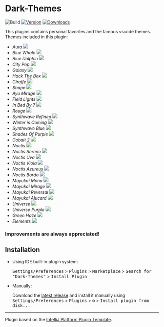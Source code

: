 # Dark-Themes

![Build](https://github.com/Shubham076/Dark-Themes/workflows/Build/badge.svg)
[![Version](https://img.shields.io/jetbrains/plugin/v/PLUGIN_ID.svg)](https://plugins.jetbrains.com/plugin/PLUGIN_ID)
[![Downloads](https://img.shields.io/jetbrains/plugin/d/PLUGIN_ID.svg)](https://plugins.jetbrains.com/plugin/PLUGIN_ID)


<!-- Plugin description -->
This plugins contains personal favorites and the famous vscode themes.
Themes included in this plugin:

- *Aura*
![](https://github.com/Shubham076/Dark-Themes/blob/main/Screenshots/Aura.png)
- *Blue Whale*
![](https://github.com/Shubham076/Dark-Themes/blob/main/Screenshots/BlueWhale.png)
- *Blue Dolphin*
![](https://github.com/Shubham076/Dark-Themes/blob/main/Screenshots/BlueDolphin.png)
- *City Pop*
![](https://github.com/Shubham076/Dark-Themes/blob/main/Screenshots/CityPop.png)
- *Galaxy*
![](https://github.com/Shubham076/Dark-Themes/blob/main/Screenshots/Galaxy.png)
- *Hack The Box*
![](https://github.com/Shubham076/Dark-Themes/blob/main/Screenshots/HackTheBox.png)
- *Giraffe*
![](https://github.com/Shubham076/Dark-Themes/blob/main/Screenshots/Giraffe.png)
- *Shape*
![](https://github.com/Shubham076/Dark-Themes/blob/main/Screenshots/Shape.png)
- *Ayu Mirage*
![](https://github.com/Shubham076/Dark-Themes/blob/main/Screenshots/AyuMirage.png)
- *Field Lights*
![](https://github.com/Shubham076/Dark-Themes/blob/main/Screenshots/FieldLights.png)
- *In Bed By 7*
![](https://github.com/Shubham076/Dark-Themes/blob/main/Screenshots/InBedBy7.png)
- *Rouge*
![](https://github.com/Shubham076/Dark-Themes/blob/main/Screenshots/Rouge.png)
- *Synthwave Refined*
![](https://github.com/Shubham076/Dark-Themes/blob/main/Screenshots/SynthwaveRefined.png)
- *Winter is Coming*
![](https://github.com/Shubham076/Dark-Themes/blob/main/Screenshots/WinterIsComing.png)
- *Synthwave Blue*
![](https://github.com/Shubham076/Dark-Themes/blob/main/Screenshots/SynthwaveBlue.png)
- *Shades Of Purple*
![](https://github.com/Shubham076/Dark-Themes/blob/main/Screenshots/ShadesOfPurple.png)
- *Cobalt 2*
![](https://github.com/Shubham076/Dark-Themes/blob/main/Screenshots/Cobalt2.png)
- *Noctis*
![](https://github.com/Shubham076/Dark-Themes/blob/main/Screenshots/Noctis.png)
- *Noctis Sereno*
![](https://github.com/Shubham076/Dark-Themes/blob/main/Screenshots/NoctisSereno.png)
- *Noctis Uva*
![](https://github.com/Shubham076/Dark-Themes/blob/main/Screenshots/NoctisUva.png)
- *Noctis Viola*
![](https://github.com/Shubham076/Dark-Themes/blob/main/Screenshots/NoctisViola.png)
- *Noctis Azureus*
![](https://github.com/Shubham076/Dark-Themes/blob/main/Screenshots/NoctisAzureus.png)
- *Noctis Bordo*
![](https://github.com/Shubham076/Dark-Themes/blob/main/Screenshots/NoctisBordo.png)
- *Mayukai Mono*
![](https://github.com/Shubham076/Dark-Themes/blob/main/Screenshots/MayukaiMono.png)
- *Mayukai Mirage*
![](https://github.com/Shubham076/Dark-Themes/blob/main/Screenshots/MayukaiMirage.png)
- *Mayukai Reversal*
![](https://github.com/Shubham076/Dark-Themes/blob/main/Screenshots/MayukaiReversal.png)
- *Mayukai Alucard*
![](https://github.com/Shubham076/Dark-Themes/blob/main/Screenshots/MayukaiAlucard.png)
- *Universe*
![](https://github.com/Shubham076/Dark-Themes/blob/main/Screenshots/Universe.png)
- *Universe Purple*
![](https://github.com/Shubham076/Dark-Themes/blob/main/Screenshots/UniversePurple.png)
- *Green Haze*
![](https://github.com/Shubham076/Dark-Themes/blob/main/Screenshots/GreenHaze.png)
- *Elements*
![](https://github.com/Shubham076/Dark-Themes/blob/main/Screenshots/Elements.png)

### Improvements are always appreciated!
<!-- Plugin description end -->

## Installation

- Using IDE built-in plugin system:
  
  <kbd>Settings/Preferences</kbd> > <kbd>Plugins</kbd> > <kbd>Marketplace</kbd> > <kbd>Search for "Dark-Themes"</kbd> >
  <kbd>Install Plugin</kbd>
  
- Manually:

  Download the [latest release](https://github.com/Shubham076/Dark-Themes/releases/latest) and install it manually using
  <kbd>Settings/Preferences</kbd> > <kbd>Plugins</kbd> > <kbd>⚙️</kbd> > <kbd>Install plugin from disk...</kbd>


---
Plugin based on the [IntelliJ Platform Plugin Template][template].

[template]: https://github.com/JetBrains/intellij-platform-plugin-template
